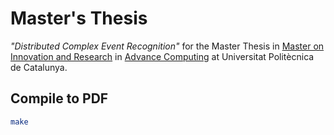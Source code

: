 # Master's Thesis

_"Distributed Complex Event Recognition"_ for the Master Thesis in
[Master on Innovation and Research](https://www.fib.upc.edu/en/studies/masters/master-innovation-and-research-informatics) in [Advance Computing](https://www.fib.upc.edu/en/studies/masters/master-innovation-and-research-informatics/curriculum/specializations/advanced-computing) at Universitat Politècnica de Catalunya.

## Compile to PDF

```sh
make
```
